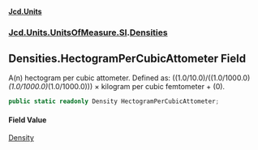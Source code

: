 #### [Jcd.Units](index.md 'index')
### [Jcd.Units.UnitsOfMeasure.SI](Jcd.Units.UnitsOfMeasure.SI.md 'Jcd.Units.UnitsOfMeasure.SI').[Densities](Densities.md 'Jcd.Units.UnitsOfMeasure.SI.Densities')

## Densities.HectogramPerCubicAttometer Field

A(n) hectogram per cubic attometer. Defined as: ((1.0/10.0)/((1.0/1000.0)*(1.0/1000.0)*(1.0/1000.0))) × kilogram per cubic femtometer + (0).

```csharp
public static readonly Density HectogramPerCubicAttometer;
```

#### Field Value
[Density](Density.md 'Jcd.Units.UnitTypes.Density')